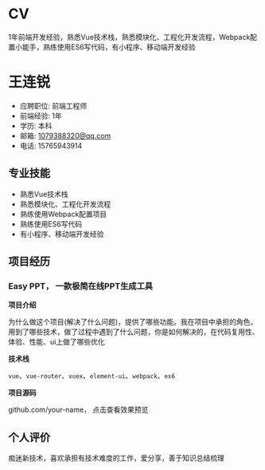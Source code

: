 # CV
1年前端开发经验，熟悉Vue技术栈，熟悉模块化、工程化开发流程，Webpack配置小能手，熟练使用ES6写代码，有小程序、移动端开发经验

# 王连锐
- 应聘职位: 前端工程师
- 前端经验: 1年
- 学历: 本科
- 邮箱: 1079388320@qq.com
- 电话: 15765943914

## 专业技能
- 熟悉Vue技术栈
- 熟悉模块化、工程化开发流程
- 熟练使用Webpack配置项目
- 熟练使用ES6写代码
- 有小程序、移动端开发经验

## 项目经历
### Easy PPT， 一款极简在线PPT生成工具
**项目介绍**

为什么做这个项目(解决了什么问题)，提供了哪些功能。我在项目中承担的角色，用到了哪些技术，做了过程中遇到了什么问题，你是如何解决的，在代码复用性、体验、性能、ui上做了哪些优化

**技术栈**

`vue`、`vue-router`、`vuex`、`element-ui`、`webpack`、`es6`

**项目源码**

github.com/your-name， 点击查看效果预览


## 个人评价
痴迷新技术，喜欢承担有技术难度的工作，爱分享，善于知识总结梳理
